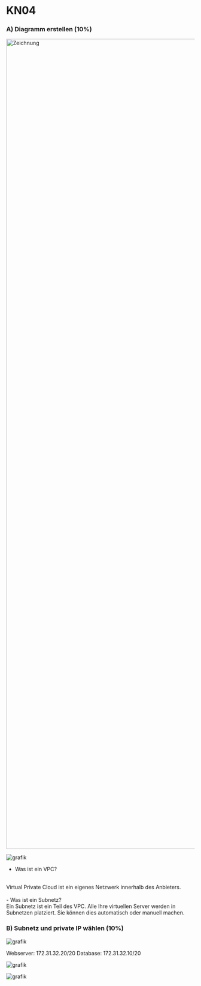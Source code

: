 # KN04

### A) Diagramm erstellen (10%)

<img width="2157" alt="Zeichnung" src="https://github.com/user-attachments/assets/bfb704b5-6b50-4a6f-bfe6-be08134cd166">

![grafik](https://github.com/user-attachments/assets/07c45e3a-c9d3-4e7a-b9e4-1bb10b63d2d5)


-  Was ist ein VPC?
<br>
Virtual Private Cloud ist ein eigenes Netzwerk innerhalb des Anbieters.
<br>
<br>
-  Was ist ein Subnetz?
<br>
Ein Subnetz ist ein Teil des VPC. Alle Ihre virtuellen Server werden in Subnetzen platziert. Sie können dies automatisch oder manuell machen.

### B) Subnetz und private IP wählen (10%)

![grafik](https://github.com/user-attachments/assets/c9a4f685-d61a-4e47-8dcf-1154fefc0872)

Webserver: 172.31.32.20/20
Database: 172.31.32.10/20

![grafik](https://github.com/user-attachments/assets/4bcdcf53-cb8c-431e-b84b-7c6576b81736)

![grafik](https://github.com/user-attachments/assets/65d527f2-3f3c-49ab-ae1f-fff5392f065a)
